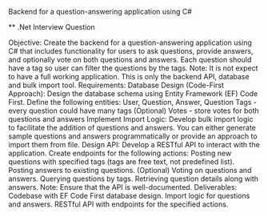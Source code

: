 Backend for a question-answering application using C#

** .Net Interview Question

Objective: Create the backend for a question-answering application using C# that
includes functionality for users to ask questions, provide answers, and optionally vote
on both questions and answers. Each question should have a tag so user can filter the
questions by the tags.
Note: It is not expect to have a full working application. This is only the backend API,
database and bulk import tool.
Requirements:
Database Design (Code-First Approach):
Design the database schema using Entity Framework (EF) Code First.
Define the following entities:
User,
Question,
Answer,
Question Tags - every question could have many tags
(Optional) Votes - store votes for both questions and answers
Implement Import Logic:
Develop bulk import logic to facilitate the addition of questions and answers.
You can either generate sample questions and answers programmatically or
provide an approach to import them from file.
Design API:
Develop a RESTful API to interact with the application.
Create endpoints for the following actions:
Posting new questions with specified tags (tags are free text, not predefined
list).
Posting answers to existing questions.
(Optional) Voting on questions and answers.
Querying questions by tags.
Retrieving question details along with answers.
Note: Ensure that the API is well-documented.
Deliverables:
Codebase with EF Code First database design.
Import logic for questions and answers.
RESTful API with endpoints for the specified actions.
